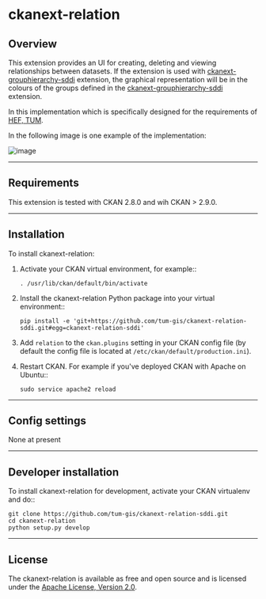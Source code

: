 ckanext-relation
=====================

Overview
------------

This extension provides an UI for creating, deleting and viewing relationships between datasets.
If the extension is used with [ckanext-grouphierarchy-sddi](https://github.com/tum-gis/ckanext-grouphierarchy-sddi) extension, the graphical representation will be in the colours of the groups defined in the [ckanext-grouphierarchy-sddi](https://github.com/tum-gis/ckanext-grouphierarchy-sddi) extension.

In this implementation which is specifically designed for the requirements of [HEF, TUM](http://www.hef.wzw.tum.de/).

In the following image is one example of the implementation:

![image](https://github.com/tum-gis/ckanext-relation-sddi/assets/93824048/5dcf7a0a-181c-48f2-be57-4f645be2a5a6)

------------
Requirements
------------

This extension is tested with CKAN 2.8.0 and wih CKAN > 2.9.0.

------------
Installation
------------

To install ckanext-relation:

1. Activate your CKAN virtual environment, for example::

       . /usr/lib/ckan/default/bin/activate

2. Install the ckanext-relation Python package into your virtual environment::

       pip install -e 'git+https://github.com/tum-gis/ckanext-relation-sddi.git#egg=ckanext-relation-sddi'

3. Add ``relation`` to the ``ckan.plugins`` setting in your CKAN
   config file (by default the config file is located at
   ``/etc/ckan/default/production.ini``).

4. Restart CKAN. For example if you've deployed CKAN with Apache on Ubuntu::

       sudo service apache2 reload


---------------
Config settings
---------------

None at present


----------------------
Developer installation
----------------------

To install ckanext-relation for development, activate your CKAN virtualenv and
do::

    git clone https://github.com/tum-gis/ckanext-relation-sddi.git
    cd ckanext-relation
    python setup.py develop


--------
License
--------
The ckanext-relation is available as free and open source and is licensed under the [Apache License, Version 2.0](http://www.apache.org/licenses/LICENSE-2.0). 

